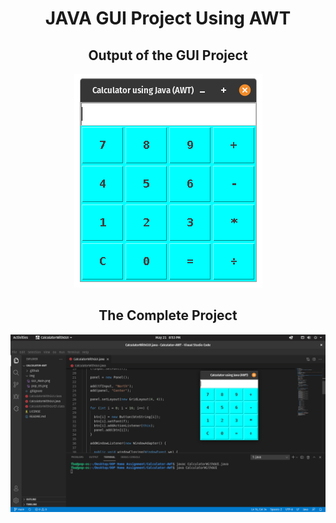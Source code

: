 <h1 align="center">
JAVA GUI Project Using AWT
</h1>

<h2 align="center"> Output of the GUI Project </h2>

<div align="center">

![SS of GUI](https://github.com/FahimFBA/Calculator-AWT/blob/main/img/GUI_Main.png?raw=yes)

</div>


<h2 align="center"> The Complete Project </h2>

![SS From Pop! OS](https://github.com/FahimFBA/Calculator-AWT/blob/main/img/pop_OS.png?raw=yes)
